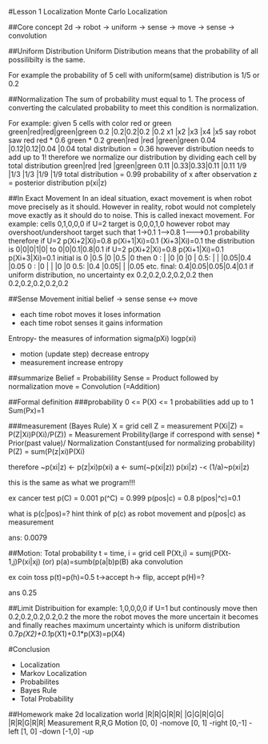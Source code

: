 #Lesson 1 Localization
Monte Carlo Localization

##Core concept
2d -> robot -> uniform -> sense -> move -> sense -> convolution

##Uniform Distribution
Uniform Distribution means that the probability of all possilibilty is the same.

For example the probability of 5 cell with uniform(same) distribution is 1/5 or 0.2

##Normalization
The sum of probability must equal to 1. The process of converting the calculated probability to meet this condition is normalization.

For example:
given 5 cells with color red or green
green|red|red|green|green
 0.2  |0.2|0.2|0.2  |0.2
 x1   |x2 |x3 |x4   |x5
say robot saw red
red * 0.6
green * 0.2
 green|red |red |green|green
 0.04 |0.12|0.12|0.04 |0.04
total distribution = 0.36
however distribution needs to add up to 1!
therefore we normalize our distribution by dividing each cell by total distribution
 green|red |red |green|green
 0.11 |0.33|0.33|0.11 |0.11
 1/9  |1/3 |1/3 |1/9  |1/9
total distribution = 0.99
probability of x after observation z = posterior distribution
p(xi|z)

##In Exact Movement
In an ideal situation, exact movement is when robot move precisely as it should. 
However in reality, robot would not completely move exactly as it should do to noise. This is called inexact movement.
For example:
cells
0,1,0,0,0
if U=2
target is
0,0,0,1,0
however robot may overshoot/undershoot target such that
1->0.1
1-->0.8
1--->0.1
probability
therefore if
U=2
p(Xi+2|Xi)=0.8
p(Xi+1|Xi)=0.1
(Xi+3|Xi)=0.1
the distribution is
0|0|0|1|0| to
0|0|0.1|0.8|0.1
if U=2
p(Xi+2|Xi)=0.8
p(Xi+1|Xi)=0.1
p(Xi+3|Xi)=0.1
initial is
 0  |0.5 |0  |0.5 |0
then
0  : |    |0   |0   |0   |
0.5: |    |    |0.05|0.4 |0.05
0  : |0   |    |    |0   |0
0.5: |0.4 |0.05|    |    |0.05
etc.
final:
 0.4|0.05|0.05|0.4|0.1
if uniform distribution, no uncertainty
ex 0.2,0.2,0.2,0.2,0.2
then 0.2,0.2,0.2,0.2,0.2

##Sense Movement
initial belief -> sense
sense <-> move 
* each time robot moves it loses information
* each time robot senses it gains information

Entropy- the measures of information sigma(pXi) logp(xi)
* motion (update step) decrease entropy
* measurement increase entropy

##summarize
Belief = Probabilility
Sense = Product followed by normalization
move = Convolution (=Addition)

##Formal definition
###probability
0 <= P(X) <= 1 probabilities add up to 1
Sum(Px)=1

###measurement
(Bayes Rule)
X = grid cell
Z = measurement
P(Xi|Z) = P(Z|Xi)P(Xi)/P(Z))
       = Measurement Probility(large if correspond with sense) * Prior(past value)/ Normalization Constant(used for normalizing probability)
P(Z) = sum(P(z|xi)P(Xi)

therefore
~p(xi|z) <- p(z|xi)p(xi)
a <- sum(~p(xi|z))
p(xi|z) -< (1/a)~p(xi|z)

this is the same as what we program!!!

ex cancer test
p(C) = 0.001
p(^C) = 0.999
p(pos|c) = 0.8
p(pos|^c)=0.1

what is p(c|pos)=?
hint think of p(c) as robot movement and p(pos|c) as measurement

ans: 0.0079

##Motion: Total probability
t = time, i = grid cell
P(Xt,i) = sumj(P(Xt-1,j)P(xi|xj)
(or)
p(a)=sumb(p(a|b)p(B)
aka convolution

ex coin toss
p(t)=p(h)=0.5
t->accept
h-> flip, accept
p(H)=?

ans 0.25

##Limit Distribuition
for example:
1,0,0,0,0
if U=1 but continously move then
0.2,0.2,0.2,0.2,0.2
the more the robot moves the more uncertain it becomes and finally reaches maximum uncertainty which is uniform distribution
0.7*p(X2)+0.1*p(X1)+0.1*p(X3)=p(X4)

#Conclusion
* Localization
* Markov Localization
* Probabilites
* Bayes Rule
* Total Probability

##Homework make 2d localization
world
|R|R|G|R|R|
|G|G|R|G|G|
|R|R|G|R|R|
Measurement
R,R,G
Motion
[0, 0] -nomove
[0, 1] -right
[0,-1] -left
[1, 0] -down
[-1,0] -up
